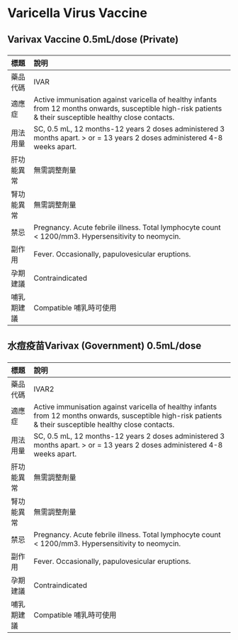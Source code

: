 # Varicella Virus Vaccine

## Varivax Vaccine 0.5mL/dose (Private)

##### 

| 標題       | 說明                                                                                                                                                        |
|:-----------|:------------------------------------------------------------------------------------------------------------------------------------------------------------|
| 藥品代碼   | IVAR                                                                                                                                                        |
| 適應症     | Active immunisation against varicella of healthy infants from 12 months onwards, susceptible high-risk patients & their susceptible healthy close contacts. |
| 用法用量   | SC, 0.5 mL, 12 months-12 years 2 doses administered 3 months apart. > or = 13 years 2 doses administered 4-8 weeks apart.                                   |
| 肝功能異常 | 無需調整劑量                                                                                                                                                |
| 腎功能異常 | 無需調整劑量                                                                                                                                                |
| 禁忌       | Pregnancy. Acute febrile illness. Total lymphocyte count < 1200/mm3. Hypersensitivity to neomycin.                                                          |
| 副作用     | Fever. Occasionally, papulovesicular eruptions.                                                                                                             |
| 孕期建議   | Contraindicated                                                                                                                                             |
| 哺乳期建議 | Compatible 哺乳時可使用                                                                                                                                     |

## 水痘疫苗Varivax (Government) 0.5mL/dose

##### 

| 標題       | 說明                                                                                                                                                        |
|:-----------|:------------------------------------------------------------------------------------------------------------------------------------------------------------|
| 藥品代碼   | IVAR2                                                                                                                                                       |
| 適應症     | Active immunisation against varicella of healthy infants from 12 months onwards, susceptible high-risk patients & their susceptible healthy close contacts. |
| 用法用量   | SC, 0.5 mL, 12 months-12 years 2 doses administered 3 months apart. > or = 13 years 2 doses administered 4-8 weeks apart.                                   |
| 肝功能異常 | 無需調整劑量                                                                                                                                                |
| 腎功能異常 | 無需調整劑量                                                                                                                                                |
| 禁忌       | Pregnancy. Acute febrile illness. Total lymphocyte count < 1200/mm3. Hypersensitivity to neomycin.                                                          |
| 副作用     | Fever. Occasionally, papulovesicular eruptions.                                                                                                             |
| 孕期建議   | Contraindicated                                                                                                                                             |
| 哺乳期建議 | Compatible 哺乳時可使用                                                                                                                                     |

